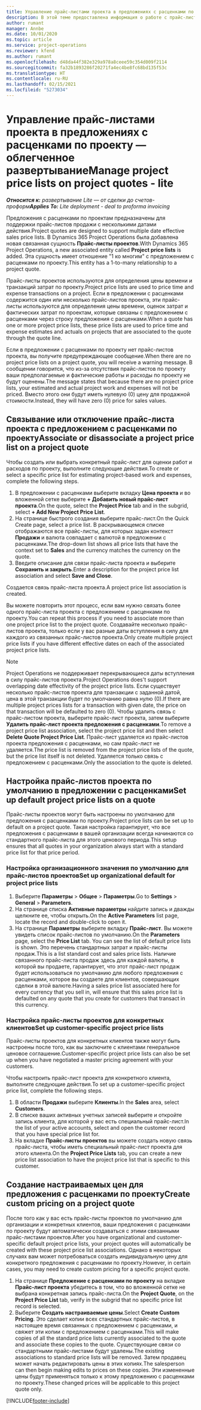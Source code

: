 ```yaml
---
title: Управление прайс-листами проекта в предложениях с расценками по проекту — облегченное развертывание
description: В этой теме предоставлена информация о работе с прайс-листами проекта в предложениях с расценками. (Sales)
author: rumant
manager: Annbe
ms.date: 10/01/2020
ms.topic: article
ms.service: project-operations
ms.reviewer: kfend
ms.author: rumant
ms.openlocfilehash: d48da44f382e329a978a8ceee59c354d009f2114
ms.sourcegitcommit: fa32b1893286f20271fa4ec4be8fc68bd135f53c
ms.translationtype: HT
ms.contentlocale: ru-RU
ms.lasthandoff: 02/15/2021
ms.locfileid: "5273034"
---
```

# <a name="manage-project-price-lists-on-project-quotes---lite"></a><span data-ttu-id="1add5-104">Управление прайс-листами проекта в предложениях с расценками по проекту — облегченное развертывание</span><span class="sxs-lookup"><span data-stu-id="1add5-104">Manage project price lists on project quotes - lite</span></span>

<span data-ttu-id="1add5-105">_**Относится к:** развертывание Lite — от сделки до счетов-проформ_</span><span class="sxs-lookup"><span data-stu-id="1add5-105">_**Applies To:** Lite deployment - deal to proforma invoicing_</span></span>

<span data-ttu-id="1add5-106">Предложения с расценками по проектам предназначены для поддержки прайс-листов продажи с несколькими датами действия.</span><span class="sxs-lookup"><span data-stu-id="1add5-106">Project quotes are designed to support multiple date effective sales price lists.</span></span> <span data-ttu-id="1add5-107">В Dynamics 365 Project Operations была добавлена новая связанная сущность **Прайс-листы проектов**.</span><span class="sxs-lookup"><span data-stu-id="1add5-107">With Dynamics 365 Project Operations, a new associated entity called **Project price lists** is added.</span></span> <span data-ttu-id="1add5-108">Эта сущность имеет отношение "1 ко многим" с предложением с расценками по проекту.</span><span class="sxs-lookup"><span data-stu-id="1add5-108">This entity has a 1-to-many relationship to a project quote.</span></span>

<span data-ttu-id="1add5-109">Прайс-листы проектов используются для определения цены времени и транзакций затрат по проекту.</span><span class="sxs-lookup"><span data-stu-id="1add5-109">Project price lists are used to price time and expense transactions on a project.</span></span> <span data-ttu-id="1add5-110">Если в предложении с расценками содержится один или несколько прайс-листов проекта, эти прайс-листы используются для определения цены времени, оценок затрат и фактических затрат по проектам, которые связаны с предложением с расценками через строку предложения с расценками.</span><span class="sxs-lookup"><span data-stu-id="1add5-110">When a quote has one or more project price lists, these price lists are used to price time and expense estimates and actuals on projects that are associated to the quote through the quote line.</span></span>

<span data-ttu-id="1add5-111">Если в предложении с расценками по проекту нет прайс-листов проекта, вы получите предупреждающее сообщение.</span><span class="sxs-lookup"><span data-stu-id="1add5-111">When there are no project price lists on a project quote, you will receive a warning message.</span></span> <span data-ttu-id="1add5-112">В сообщении говорится, что из-за отсутствия прайс-листов по проекту ваши предполагаемые и фактические работы и расходы по проекту не будут оценены.</span><span class="sxs-lookup"><span data-stu-id="1add5-112">The message states that because there are no project price lists, your estimated and actual project work and expenses will not be priced.</span></span> <span data-ttu-id="1add5-113">Вместо этого они будут иметь нулевую (0) цену для продажной стоимости.</span><span class="sxs-lookup"><span data-stu-id="1add5-113">Instead, they will have zero (0) price for sales values.</span></span>

## <a name="associate-or-disassociate-a-project-price-list-on-a-project-quote"></a><span data-ttu-id="1add5-114">Связывание или отключение прайс-листа проекта с предложением с расценками по проекту</span><span class="sxs-lookup"><span data-stu-id="1add5-114">Associate or disassociate a project price list on a project quote</span></span>

<span data-ttu-id="1add5-115">Чтобы создать или выбрать конкретный прайс-лист для оценки работ и расходов по проекту, выполните следующие действия.</span><span class="sxs-lookup"><span data-stu-id="1add5-115">To create or select a specific price list for estimating project-based work and expenses, complete the following steps.</span></span>

1. <span data-ttu-id="1add5-116">В предложении с расценками выберите вкладку **Цена проекта** и во вложенной сетке выберите **+ Добавить новый прайс-лист проекта**.</span><span class="sxs-lookup"><span data-stu-id="1add5-116">On the quote, select the **Project Price** tab and in the subgrid, select **+ Add New Project Price List**.</span></span>
2. <span data-ttu-id="1add5-117">На странице быстрого создания выберите прайс-лист.</span><span class="sxs-lookup"><span data-stu-id="1add5-117">On the Quick Create page, select a price list.</span></span> <span data-ttu-id="1add5-118">В раскрывающемся списке отображаются все прайс-листы, для которых задан контекст **Продажи** и валюта совпадает с валютой в предложении с расценками.</span><span class="sxs-lookup"><span data-stu-id="1add5-118">The drop-down list shows all price lists that have the context set to **Sales** and the currency matches the currency on the quote.</span></span>
4. <span data-ttu-id="1add5-119">Введите описание для связи прайс-листа проекта и выберите **Сохранить и закрыть**.</span><span class="sxs-lookup"><span data-stu-id="1add5-119">Enter a description for the project price list association and select **Save and Close**.</span></span>

<span data-ttu-id="1add5-120">Создается связь прайс-листа проекта.</span><span class="sxs-lookup"><span data-stu-id="1add5-120">A project price list association is created.</span></span>

<span data-ttu-id="1add5-121">Вы можете повторить этот процесс, если вам нужно связать более одного прайс-листа проекта с предложением с расценками по проекту.</span><span class="sxs-lookup"><span data-stu-id="1add5-121">You can repeat this process if you need to associate more than one project price list to the project quote.</span></span> <span data-ttu-id="1add5-122">Создавайте несколько прайс-листов проекта, только если у вас разные даты вступления в силу для каждого из связанных прайс-листов проекта.</span><span class="sxs-lookup"><span data-stu-id="1add5-122">Only create multiple project price lists if you have different effective dates on each of the associated project price lists.</span></span>

> [!NOTE]
> <span data-ttu-id="1add5-123">Project Operations не поддерживает перекрывающиеся даты вступления в силу прайс-листов проекта.</span><span class="sxs-lookup"><span data-stu-id="1add5-123">Project Operations does't support overlapping date effectivity of the project price lists.</span></span> <span data-ttu-id="1add5-124">Если существует несколько прайс-листов проекта для транзакции с заданной датой, цена в этой транзакции будет по умолчанию равна нулю (0).</span><span class="sxs-lookup"><span data-stu-id="1add5-124">If there are multiple project prices lists for a transaction with given date, the price on that transaction will be defaulted to zero (0).</span></span>
<span data-ttu-id="1add5-125">Чтобы удалить связь с прайс-листом проекта, выберите прайс-лист проекта, затем выберите **Удалить прайс-лист проекта предложения с расценками**.</span><span class="sxs-lookup"><span data-stu-id="1add5-125">To remove a project price list association, select the project price list and then select **Delete Quote Project Price List**.</span></span> <span data-ttu-id="1add5-126">Прайс-лист удаляется из прайс-листов проекта предложения с расценками, но сам прайс-лист не удаляется.</span><span class="sxs-lookup"><span data-stu-id="1add5-126">The price list is removed from the project price lists of the quote, but the price list itself is not deleted.</span></span> <span data-ttu-id="1add5-127">Удаляется только связь с предложением с расценками.</span><span class="sxs-lookup"><span data-stu-id="1add5-127">Only the association to the quote is deleted.</span></span>

## <a name="set-up-default-project-price-lists-on-a-quote"></a><span data-ttu-id="1add5-128">Настройка прайс-листов проекта по умолчанию в предложении с расценками</span><span class="sxs-lookup"><span data-stu-id="1add5-128">Set up default project price lists on a quote</span></span>

<span data-ttu-id="1add5-129">Прайс-листы проектов могут быть настроены по умолчанию для предложения с расценками по проекту.</span><span class="sxs-lookup"><span data-stu-id="1add5-129">Project price lists can be set up to default on a project quote.</span></span> <span data-ttu-id="1add5-130">Такая настройка гарантирует, что все предложения с расценками в вашей организации всегда начинаются со стандартного прайс-листа для этого ценового периода.</span><span class="sxs-lookup"><span data-stu-id="1add5-130">This setup ensures that all quotes in your organization always start with a standard price list for that price period.</span></span>

### <a name="set-up-organizational-default-for-project-price-lists"></a><span data-ttu-id="1add5-131">Настройка организационного значения по умолчанию для прайс-листов проектов</span><span class="sxs-lookup"><span data-stu-id="1add5-131">Set up organizational default for project price lists</span></span>

1. <span data-ttu-id="1add5-132">Выберите **Параметры** > **Общее** > **Параметры**.</span><span class="sxs-lookup"><span data-stu-id="1add5-132">Go to **Settings** > **General** > **Parameters**.</span></span>
2. <span data-ttu-id="1add5-133">На странице списка **Активные параметры** найдите запись и дважды щелкните ее, чтобы открыть.</span><span class="sxs-lookup"><span data-stu-id="1add5-133">On the **Active Parameters** list page, locate the record and double-click to open it.</span></span> 
3. <span data-ttu-id="1add5-134">На странице **Параметры** выберите вкладку **Прайс-лист**. Вы можете увидеть список прайс-листов по умолчанию.</span><span class="sxs-lookup"><span data-stu-id="1add5-134">On the **Parameters** page, select the **Price List** tab. You can see the list of default price lists is shown.</span></span> <span data-ttu-id="1add5-135">Это перечень стандартных затрат и прайс-листы продаж.</span><span class="sxs-lookup"><span data-stu-id="1add5-135">This is a list standard cost and sales price lists.</span></span> <span data-ttu-id="1add5-136">Наличие связанного прайс-листа продаж здесь для каждой валюты, в которой вы продаете, гарантирует, что этот прайс-лист продаж будет использоваться по умолчанию для любого предложения с расценками, которое вы создаете для клиентов, совершающих сделки в этой валюте.</span><span class="sxs-lookup"><span data-stu-id="1add5-136">Having a sales price list associated here for every currency that you sell in, will ensure that this sales price list is defaulted on any quote that you create for customers that transact in this currency.</span></span>

### <a name="set-up-customer-specific-project-price-lists"></a><span data-ttu-id="1add5-137">Настройка прайс-листы проектов для конкретных клиентов</span><span class="sxs-lookup"><span data-stu-id="1add5-137">Set up customer-specific project price lists</span></span>

<span data-ttu-id="1add5-138">Прайс-листы проектов для конкретных клиентов также могут быть настроены после того, как вы заключите с клиентами генеральное ценовое соглашение.</span><span class="sxs-lookup"><span data-stu-id="1add5-138">Customer-specific project price lists can also be set up when you have negotiated a master pricing agreement with your customers.</span></span>

<span data-ttu-id="1add5-139">Чтобы настроить прайс-лист проекта для конкретного клиента, выполните следующие действия.</span><span class="sxs-lookup"><span data-stu-id="1add5-139">To set up a customer-specific project price list, complete the following steps.</span></span>

1. <span data-ttu-id="1add5-140">В области **Продажи** выберите **Клиенты**.</span><span class="sxs-lookup"><span data-stu-id="1add5-140">In the **Sales** area, select **Customers**.</span></span>
2. <span data-ttu-id="1add5-141">В списке ваших активных учетных записей выберите и откройте запись клиента, для которой у вас есть специальный прайс-лист.</span><span class="sxs-lookup"><span data-stu-id="1add5-141">In the list of your active accounts, select and open the customer record that you have special price list for.</span></span>
3. <span data-ttu-id="1add5-142">На вкладке **Прайс-листы проектов** вы можете создать новую связь прайс-листа, чтобы иметь специальный прайс-лист проекта для этого клиента.</span><span class="sxs-lookup"><span data-stu-id="1add5-142">On the **Project Price Lists** tab, you can create a new price list association to have the project price list that is specific to this customer.</span></span>

## <a name="create-custom-pricing-on-a-project-quote"></a><span data-ttu-id="1add5-143">Создание настраиваемых цен для предложения с расценками по проекту</span><span class="sxs-lookup"><span data-stu-id="1add5-143">Create custom pricing on a project quote</span></span>

<span data-ttu-id="1add5-144">После того как у вас есть прайс-листы проектов по умолчанию для организации и конкретных клиентов, ваши предложения с расценками по проекту будут автоматически создаваться с этими связанными прайс-листами проектов.</span><span class="sxs-lookup"><span data-stu-id="1add5-144">After you have organizational and customer-specific default project price lists, your project quotes will automatically be created with these project price list associations.</span></span> <span data-ttu-id="1add5-145">Однако в некоторых случаях вам может потребоваться создать индивидуальную цену для конкретного предложения с расценками по проекту.</span><span class="sxs-lookup"><span data-stu-id="1add5-145">However, in certain cases, you may need to create custom pricing for a specific project quote.</span></span> 

1. <span data-ttu-id="1add5-146">На странице **Предложение с расценками по проекту** на вкладке **Прайс-лист проекта** убедитесь в том, что во вложенной сетке не выбрана конкретная запись прайс-листа.</span><span class="sxs-lookup"><span data-stu-id="1add5-146">On the **Project Quote**, on the **Project Price List** tab, verify in the subgrid that no specific price list record is selected.</span></span>
2. <span data-ttu-id="1add5-147">Выберите **Создать настраиваемые цены**.</span><span class="sxs-lookup"><span data-stu-id="1add5-147">Select **Create Custom Pricing**.</span></span> <span data-ttu-id="1add5-148">Это сделает копии всех стандартных прайс-листов, в настоящее время связанных с предложением с расценками, и свяжет эти копии с предложением с расценками.</span><span class="sxs-lookup"><span data-stu-id="1add5-148">This will make copies of all the standard price lists currently associated to the quote and associate these copies to the quote.</span></span> <span data-ttu-id="1add5-149">Существующие связи со стандартными прайс-листами будут удалены.</span><span class="sxs-lookup"><span data-stu-id="1add5-149">The existing associations to standard price lists will be removed.</span></span> <span data-ttu-id="1add5-150">Затем продавец может начать редактировать цены в этих копиях.</span><span class="sxs-lookup"><span data-stu-id="1add5-150">The salesperson can then begin making edits to prices on these copies.</span></span> <span data-ttu-id="1add5-151">Эти измененные цены будут применяться только к этому предложению с расценками по проекту.</span><span class="sxs-lookup"><span data-stu-id="1add5-151">These changed prices will be applicable to this project quote only.</span></span>


[!INCLUDE[footer-include](../../includes/footer-banner.md)]